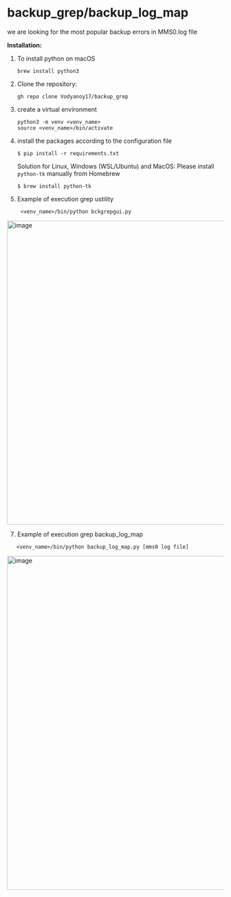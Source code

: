 # backup_grep/backup_log_map

we are looking for the most popular backup errors in MMS0.log file 

**Installation:**

1. To install python on macOS
   ```
   brew install python3
   ```
2. Clone the repository:
   ```
   gh repo clone Vodyanoy17/backup_grep
   ```

3. create a virtual environment
   ```
   python3 -m venv <venv_name>
   source <venv_name>/bin/activate
   ```
4. install the packages according to the configuration file
   ```
   $ pip install -r requirements.txt
   ```
   Solution for Linux, Windows (WSL/Ubuntu) and MacOS: Please install `python-tk` manually from Homebrew
   ```
   $ brew install python-tk
   ````
   
6. Example of execution grep ustility
   ```
    <venv_name>/bin/python bckgrepgui.py
   ```
<img width="705" alt="image" src="https://github.com/Vodyanoy17/backup_grep/assets/35487262/7868e60d-1295-4dcb-8bd1-fc656529a074">

7. Example of execution grep backup_log_map 
 ```
    <venv_name>/bin/python backup_log_map.py [mms0 log file]
   ```
<img width="775" alt="image" src="https://github.com/Vodyanoy17/backup_grep/assets/35487262/7d52a1d0-be6c-481f-afe5-32756c55fb1c">



